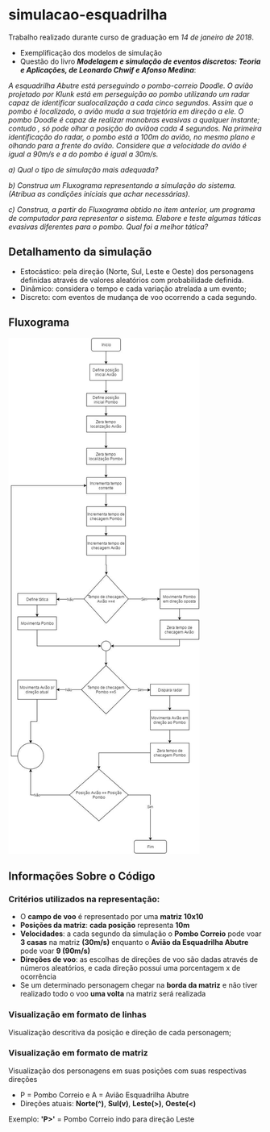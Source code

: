 ﻿# simulacao-esquadrilha
Trabalho realizado durante curso de graduação em *14 de janeiro de 2018*.

* Exemplificação dos modelos de simulação
* Questão do livro **_Modelagem e simulação de eventos discretos: Teoria e Aplicações, de  Leonardo Chwif e Afonso Medina_**:

_A esquadrilha Abutre está perseguindo o pombo-correio Doodle. O avião projetado por Klunk está em perseguição ao pombo utilizando um radar capaz de identificar sualocalização a cada cinco segundos. Assim que o pombo é localizado, o avião muda a sua trajetória em direção a ele. O pombo Doodle é capaz de realizar manobras evasivas a qualquer instante; contudo , só pode olhar a posição do aviãoa cada 4 segundos. Na primeira identificação do radar, o pombo está a 100m do avião, no mesmo plano e olhando para a frente do avião.
Considere que a velocidade do avião é igual a 90m/s e a do pombo é igual a 30m/s._

*a) Qual o tipo de simulação mais adequada?*

*b) Construa um Fluxograma representando a simulação do sistema. (Atribua as condições iniciais que achar necessárias).*

*c) Construa, a partir do Fluxograma obtido no item anterior, um programa de computador para representar o sistema. Elabore e teste algumas táticas evasivas diferentes para o pombo. Qual foi a melhor tática?*

## Detalhamento da simulação

* Estocástico: pela direção (Norte, Sul, Leste e Oeste) dos personagens definidas através de valores aleatórios com probabilidade definida.
* Dinâmico: considera o tempo e cada variação atrelada a um evento;
* Discreto: com eventos de mudança de voo ocorrendo a cada segundo.

## Fluxograma

![Fluxograma](https://github.com/karlasantos/simulacao-esquadrilha/blob/master/fluxograma.jpg)

## Informações Sobre o Código
### Critérios utilizados na representação:
* O **campo de voo** é representado por uma **matriz 10x10**
* **Posições da matriz**: **cada posição** representa **10m**
* **Velocidades**: a cada segundo da simulação o **Pombo Correio** pode voar **3 casas** na matriz **(30m/s)** enquanto o **Avião da Esquadrilha Abutre** pode voar **9 (90m/s)**
* **Direções de voo**: as escolhas de direções de voo são dadas através de números aleatórios, e cada direção possui uma porcentagem x de ocorrência
* Se um determinado personagem chegar na **borda da matriz** e não tiver realizado todo o voo **uma volta** na matriz será realizada

### Visualização em formato de linhas
Visualização descritiva da posição e direção de cada personagem;

### Visualização em formato de matriz
Visualização dos personagens em suas posições com suas respectivas direções 
* P = Pombo Correio e A = Avião Esquadrilha Abutre
* Direções atuais: **Norte(^)**, **Sul(v)**, **Leste(>)**, **Oeste(<)**

Exemplo: **'P>'** = Pombo Correio indo para direção Leste
